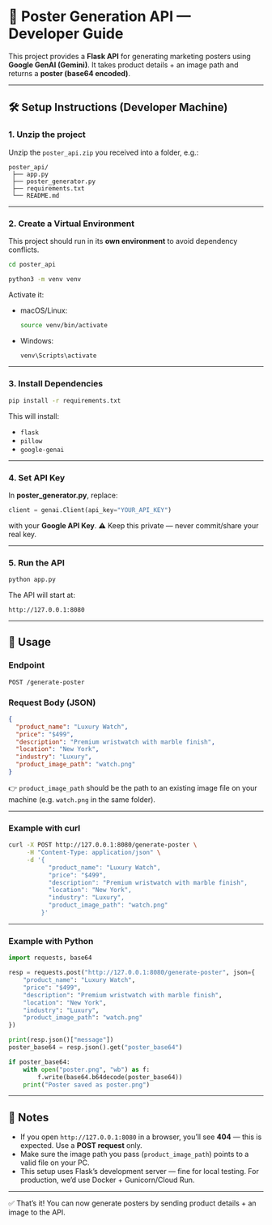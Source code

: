 
# 📢 Poster Generation API — Developer Guide

This project provides a **Flask API** for generating marketing posters using **Google GenAI (Gemini)**.
It takes product details + an image path and returns a **poster (base64 encoded)**.

---

## 🛠 Setup Instructions (Developer Machine)

### 1. Unzip the project

Unzip the `poster_api.zip` you received into a folder, e.g.:

```
poster_api/
 ├── app.py
 ├── poster_generator.py
 ├── requirements.txt
 └── README.md
```

---

### 2. Create a Virtual Environment

This project should run in its **own environment** to avoid dependency conflicts.

```bash
cd poster_api

python3 -m venv venv
```

Activate it:

* macOS/Linux:

  ```bash
  source venv/bin/activate
  ```
* Windows:

  ```bash
  venv\Scripts\activate
  ```

---

### 3. Install Dependencies

```bash
pip install -r requirements.txt
```

This will install:

* `flask`
* `pillow`
* `google-genai`

---

### 4. Set API Key

In **poster\_generator.py**, replace:

```python
client = genai.Client(api_key="YOUR_API_KEY")
```

with your **Google API Key**.
⚠️ Keep this private — never commit/share your real key.

---

### 5. Run the API

```bash
python app.py
```

The API will start at:

```
http://127.0.0.1:8080
```

---

## 📡 Usage

### Endpoint

```
POST /generate-poster
```

### Request Body (JSON)

```json
{
  "product_name": "Luxury Watch",
  "price": "$499",
  "description": "Premium wristwatch with marble finish",
  "location": "New York",
  "industry": "Luxury",
  "product_image_path": "watch.png"
}
```

👉 `product_image_path` should be the path to an existing image file on your machine (e.g. `watch.png` in the same folder).

---

### Example with curl

```bash
curl -X POST http://127.0.0.1:8080/generate-poster \
     -H "Content-Type: application/json" \
     -d '{
           "product_name": "Luxury Watch",
           "price": "$499",
           "description": "Premium wristwatch with marble finish",
           "location": "New York",
           "industry": "Luxury",
           "product_image_path": "watch.png"
         }'
```

---

### Example with Python

```python
import requests, base64

resp = requests.post("http://127.0.0.1:8080/generate-poster", json={
    "product_name": "Luxury Watch",
    "price": "$499",
    "description": "Premium wristwatch with marble finish",
    "location": "New York",
    "industry": "Luxury",
    "product_image_path": "watch.png"
})

print(resp.json()["message"])
poster_base64 = resp.json().get("poster_base64")

if poster_base64:
    with open("poster.png", "wb") as f:
        f.write(base64.b64decode(poster_base64))
    print("Poster saved as poster.png")
```

---

## 🧪 Notes

* If you open `http://127.0.0.1:8080` in a browser, you’ll see **404** — this is expected. Use a **POST request** only.
* Make sure the image path you pass (`product_image_path`) points to a valid file on your PC.
* This setup uses Flask’s development server — fine for local testing. For production, we’d use Docker + Gunicorn/Cloud Run.

---

✅ That’s it! You can now generate posters by sending product details + an image to the API.

